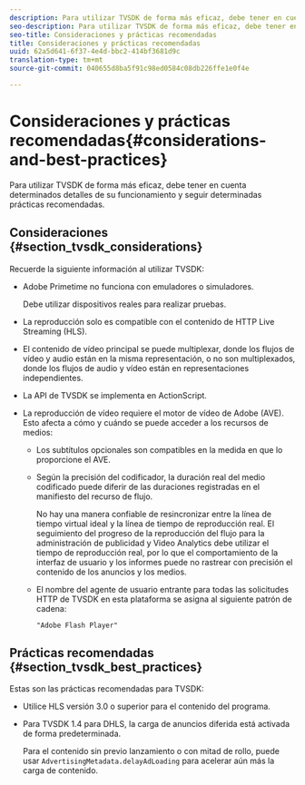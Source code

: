 ```yaml
---
description: Para utilizar TVSDK de forma más eficaz, debe tener en cuenta determinados detalles de su funcionamiento y seguir determinadas prácticas recomendadas.
seo-description: Para utilizar TVSDK de forma más eficaz, debe tener en cuenta determinados detalles de su funcionamiento y seguir determinadas prácticas recomendadas.
seo-title: Consideraciones y prácticas recomendadas
title: Consideraciones y prácticas recomendadas
uuid: 62a5d641-6f37-4e4d-bbc2-414bf3681d9c
translation-type: tm+mt
source-git-commit: 040655d8ba5f91c98ed0584c08db226ffe1e0f4e

---
```



# Consideraciones y prácticas recomendadas{#considerations-and-best-practices}

Para utilizar TVSDK de forma más eficaz, debe tener en cuenta determinados detalles de su funcionamiento y seguir determinadas prácticas recomendadas.

## Consideraciones {#section_tvsdk_considerations}

Recuerde la siguiente información al utilizar TVSDK:

* Adobe Primetime no funciona con emuladores o simuladores.

   Debe utilizar dispositivos reales para realizar pruebas.
* La reproducción solo es compatible con el contenido de HTTP Live Streaming (HLS).
* El contenido de vídeo principal se puede multiplexar, donde los flujos de vídeo y audio están en la misma representación, o no son multiplexados, donde los flujos de audio y vídeo están en representaciones independientes.
* La API de TVSDK se implementa en ActionScript.
* La reproducción de vídeo requiere el motor de vídeo de Adobe (AVE). Esto afecta a cómo y cuándo se puede acceder a los recursos de medios:

   * Los subtítulos opcionales son compatibles en la medida en que lo proporcione el AVE.
   * Según la precisión del codificador, la duración real del medio codificado puede diferir de las duraciones registradas en el manifiesto del recurso de flujo.

      No hay una manera confiable de resincronizar entre la línea de tiempo virtual ideal y la línea de tiempo de reproducción real. El seguimiento del progreso de la reproducción del flujo para la administración de publicidad y Video Analytics debe utilizar el tiempo de reproducción real, por lo que el comportamiento de la interfaz de usuario y los informes puede no rastrear con precisión el contenido de los anuncios y los medios.
   * El nombre del agente de usuario entrante para todas las solicitudes HTTP de TVSDK en esta plataforma se asigna al siguiente patrón de cadena:

      ```
      "Adobe Flash Player"
      ```

## Prácticas recomendadas {#section_tvsdk_best_practices}

Estas son las prácticas recomendadas para TVSDK:

* Utilice HLS versión 3.0 o superior para el contenido del programa.
* Para TVSDK 1.4 para DHLS, la carga de anuncios diferida está activada de forma predeterminada.

   Para el contenido sin previo lanzamiento o con mitad de rollo, puede usar `AdvertisingMetadata.delayAdLoading` para acelerar aún más la carga de contenido.


